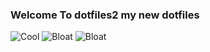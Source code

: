 ### Welcome To dotfiles2 my new dotfiles
![Cool](https://img.shields.io/badge/WM-Awesome-da696f?style=for-the-badge&labelColor=1B1919)
![Bloat](https://img.shields.io/badge/Bloated-Yes-c585cf?style=for-the-badge&labelColor=1B1919)
![Bloat](https://img.shields.io/badge/Editor-Emacs-34eb5b?style=for-the-badge&labelColor=1B1919)
